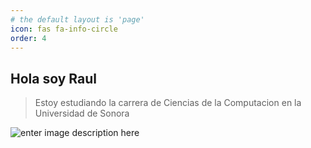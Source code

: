 ```yaml
---
# the default layout is 'page'
icon: fas fa-info-circle
order: 4
---
```


## Hola soy Raul

>Estoy estudiando la carrera de Ciencias de la Computacion en la Universidad de Sonora

![enter image description here](https://encrypted-tbn0.gstatic.com/images?q=tbn:ANd9GcQQDuwfneCIBByqsx1TSvSk9TUXZZdTFTvx052Wmi2Tw2_1pW4PnO8uJQRfh_mOal21rww&usqp=CAU)  
